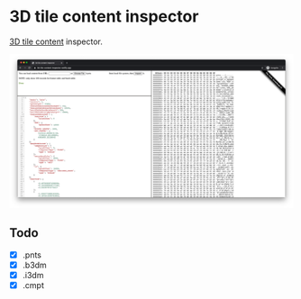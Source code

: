 # 3D tile content inspector

[3D tile content](https://github.com/CesiumGS/3d-tiles/blob/master/specification/README.md#tile-format-specifications) inspector.

[![screenshot.png](docs/screenshot.png)](https://3d-tile-content-inspector.netlify.app/)

## Todo

- [x] .pnts
- [x] .b3dm
- [x] .i3dm
- [x] .cmpt
